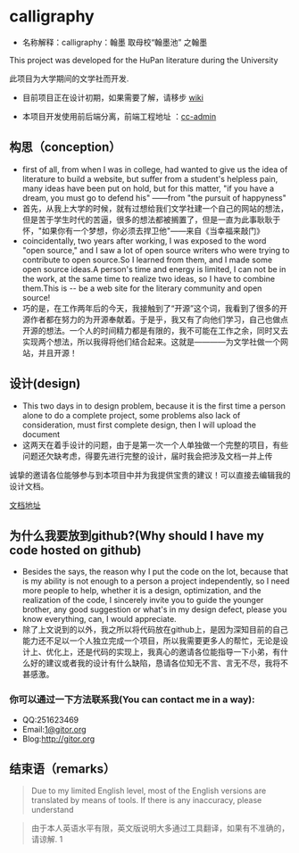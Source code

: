 # calligraphy

- 名称解释：calligraphy：翰墨 取母校“翰墨池” 之翰墨

This project was developed for the HuPan literature during the University

此项目为大学期间的文学社而开发.

- 目前项目正在设计初期，如果需要了解，请移步 [wiki](https://github.com/gitors/hp-literature/wiki "文档地址")

- 本项目开发使用前后端分离，前端工程地址 ：[cc-admin](https://github.com/gitors/cc-admin "cc-admin")

## 构思（conception）
- first of all, from when I was in college, had wanted to give us the idea of literature to build a website, but suffer from a student's helpless pain, many ideas have been put on hold, but for this matter, "if you have a dream, you must go to defend his" ——from "the pursuit of happyness"
- 首先，从我上大学的时候，就有过想给我们文学社建一个自己的网站的想法，但是苦于学生时代的苦逼，很多的想法都被搁置了，但是一直为此事耿耿于怀，"如果你有一个梦想，你必须去捍卫他"——来自《当幸福来敲门》
- coincidentally, two years after working, I was exposed to the word "open source," and I saw a lot of open source writers who were trying to contribute to open source.So I learned from them, and I made some open source ideas.A person's time and energy is limited, I can not be in the work, at the same time to realize two ideas, so I have to combine them.This is -- be a web site for the literary community and open source!
- 巧的是，在工作两年后的今天，我接触到了“开源”这个词，我看到了很多的开源作者都在努力的为开源奉献着。于是乎，我又有了向他们学习，自己也做点开源的想法。一个人的时间精力都是有限的，我不可能在工作之余，同时又去实现两个想法，所以我得将他们结合起来。这就是————为文学社做一个网站，并且开源！


## 设计(design)
- This two days in to design problem, because it is the first time a person alone to do a complete project, some problems also lack of consideration, must first complete design, then I will upload the document
- 这两天在着手设计的问题，由于是第一次一个人单独做一个完整的项目，有些问题还欠缺考虑，得要先进行完整的设计，届时我会把涉及文档一并上传

诚挚的邀请各位能够参与到本项目中并为我提供宝贵的建议！可以直接去编辑我的设计文档。

[文档地址](https://github.com/gitors/hp-literature/wiki "文档地址")

## 为什么我要放到github?(Why should I have my code hosted on github)
- Besides the says, the reason why I put the code on the lot, because that is my ability is not enough to a person a project independently, so I need more people to help, whether it is a design, optimization, and the realization of the code, I sincerely invite you to guide the younger brother, any good suggestion or what's in my design defect, please you know everything, can, I would appreciate.
- 除了上文说到的以外，我之所以将代码放在github上，是因为深知目前的自己能力还不足以一个人独立完成一个项目，所以我需要更多人的帮忙，无论是设计上、优化上，还是代码的实现上，我真心的邀请各位能指导一下小弟，有什么好的建议或者我的设计有什么缺陷，恳请各位知无不言、言无不尽，我将不甚感激。
### 你可以通过一下方法联系我(You can contact me in a way):
- QQ:251623469
- Email:1@gitor.org
- Blog:http://gitor.org
## 结束语（remarks）

> Due to my limited English level, most of the English versions are translated by means of tools. If there is any inaccuracy, please understand

> 由于本人英语水平有限，英文版说明大多通过工具翻译，如果有不准确的，请谅解.
1

